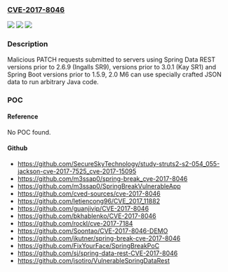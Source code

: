 ### [CVE-2017-8046](https://cve.mitre.org/cgi-bin/cvename.cgi?name=CVE-2017-8046)
![](https://img.shields.io/static/v1?label=Product&message=Pivotal%20Spring%20Data%20REST%20and%20Spring%20Boot&color=blue)
![](https://img.shields.io/static/v1?label=Version&message=n%2Fa&color=blue)
![](https://img.shields.io/static/v1?label=Vulnerability&message=run%20arbitrary%20Java%20code&color=brighgreen)

### Description

Malicious PATCH requests submitted to servers using Spring Data REST versions prior to 2.6.9 (Ingalls SR9), versions prior to 3.0.1 (Kay SR1) and Spring Boot versions prior to 1.5.9, 2.0 M6 can use specially crafted JSON data to run arbitrary Java code.

### POC

#### Reference
No POC found.

#### Github
- https://github.com/SecureSkyTechnology/study-struts2-s2-054_055-jackson-cve-2017-7525_cve-2017-15095
- https://github.com/m3ssap0/spring-break_cve-2017-8046
- https://github.com/m3ssap0/SpringBreakVulnerableApp
- https://github.com/cved-sources/cve-2017-8046
- https://github.com/letiencong96/CVE_2017_11882
- https://github.com/guanjivip/CVE-2017-8046
- https://github.com/bkhablenko/CVE-2017-8046
- https://github.com/rockl/cve-2017-7184
- https://github.com/Soontao/CVE-2017-8046-DEMO
- https://github.com/jkutner/spring-break-cve-2017-8046
- https://github.com/FixYourFace/SpringBreakPoC
- https://github.com/sj/spring-data-rest-CVE-2017-8046
- https://github.com/jsotiro/VulnerableSpringDataRest

